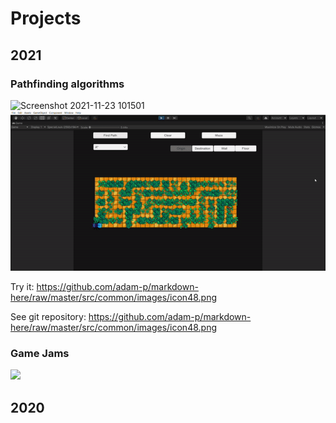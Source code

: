 # Projects
## 2021
### Pathfinding algorithms
![Screenshot 2021-11-23 101501](https://user-images.githubusercontent.com/56797234/143051750-f7a9bde3-b767-40da-82a8-84656c33672f.png)
![](https://github.com/XavierMorin/Projects/blob/main/ezgif.com-gif-maker.gif)

Try it: 
https://github.com/adam-p/markdown-here/raw/master/src/common/images/icon48.png

See git repository: 
https://github.com/adam-p/markdown-here/raw/master/src/common/images/icon48.png 


### Game Jams
![](https://github.com/XavierMorin/Projects/blob/main/ezgif.com-gif-maker%20(1).gif)


## 2020

